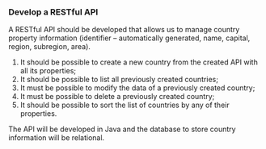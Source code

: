 ### Develop a RESTful API

A RESTful API should be developed that allows us to manage country property information (identifier – automatically
generated, name, capital, region, subregion, area).

1. It should be possible to create a new country from the created API with all its properties;
2. It should be possible to list all previously created countries;
3. It must be possible to modify the data of a previously created country;
4. It must be possible to delete a previously created country;
5. It should be possible to sort the list of countries by any of their properties.

The API will be developed in Java and the database to store country information will be relational.